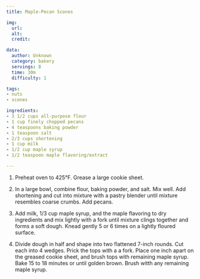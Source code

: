 ```yaml
---
title: Maple-Pecan Scones

img:
  url: 
  alt: 
  credit: 

data:
  author: Unknown
  category: bakery
  servings: 8
  time: 30m
  difficulty: 1

tags:
- nuts
- scones

ingredients:
- 3 1/2 cups all-purpose flour
- 1 cup finely chopped pecans
- 4 teaspoons baking powder
- 1 teaspoon salt
- 2/3 cups shortening
- 1 cup milk
- 1/2 cup maple syrup
- 1/2 teaspoon maple flavoring/extract

---
```


1. Preheat oven to 425°F. Grease a large cookie sheet.

2. In a large bowl, combine flour, baking powder, and salt. Mix well. Add shortening and cut into mixture with a pastry blender until mixture resembles coarse crumbs. Add pecans.

3. Add milk, 1/3 cup maple syrup, and the maple flavoring to dry ingredients and mix lightly with a fork until mixture clings together and forms a soft dough. Knead gently 5 or 6 times on a lightly floured surface.

4. Divide dough in half and shape into two flattened 7-inch rounds. Cut each into 4 wedges. Prick the tops with a a fork. Place one inch apart on the greased cookie sheet, and brush tops with remaining maple syrup. Bake 15 to 18 minutes or until golden brown. Brush witth any remaining maple syrup.